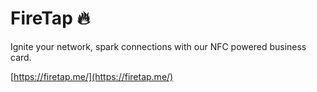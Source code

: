 # FireTap 🔥

Ignite your network, spark connections with our NFC powered business card.

[https://firetap.me/](https://firetap.me/)
